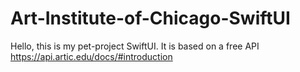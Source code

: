 # Art-Institute-of-Chicago-SwiftUI
Hello, this is my pet-project SwiftUI. It is based on a free API https://api.artic.edu/docs/#introduction
